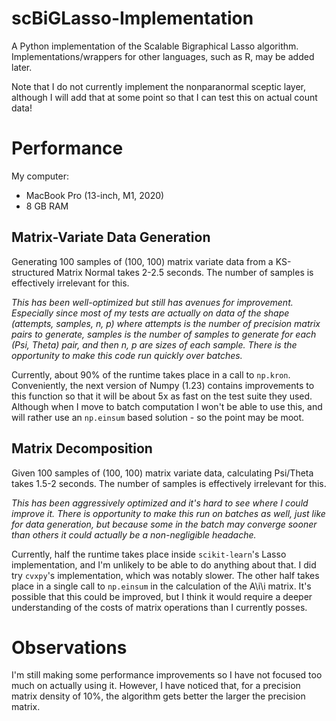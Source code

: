 # scBiGLasso-Implementation
A Python implementation of the Scalable Bigraphical Lasso algorithm.  Implementations/wrappers for other languages, such as R, may be added later.

Note that I do not currently implement the nonparanormal sceptic layer,
although I will add that at some point so that I can test this on actual count data!

# Performance

My computer:
* MacBook Pro (13-inch, M1, 2020)
* 8 GB RAM


## Matrix-Variate Data Generation

Generating 100 samples of (100, 100) matrix variate data from a KS-structured Matrix Normal takes 2-2.5 seconds.  The number of samples is
effectively irrelevant for this.

_This has been well-optimized but still has avenues for improvement.
Especially since most of my tests are actually on data of the shape (attempts, samples, n, p) where attempts is the number of precision matrix
pairs to generate, samples is the number of samples to generate for each (Psi, Theta) pair, and then n, p are sizes of each sample.  There is
the opportunity to make this code run quickly over batches._

Currently, about 90% of the runtime takes place in a call to `np.kron`.  Conveniently, the next version of Numpy (1.23) contains
improvements to this function so that it will be about 5x as fast on the test suite they used.  Although when I move to batch
computation I won't be able to use this, and will rather use an `np.einsum` based solution - so the point may be moot.

## Matrix Decomposition

Given 100 samples of (100, 100) matrix variate data, calculating Psi/Theta takes 1.5-2 seconds.  The number of samples is
effectively irrelevant for this.

_This has been aggressively optimized and it's hard to see where I could improve it.  There is opportunity to make this run
on batches as well, just like for data generation, but because some in the batch may converge sooner than others it could
actually be a non-negligible headache._

Currently, half the runtime takes place inside `scikit-learn`'s Lasso implementation, and I'm unlikely to be able to do anything
about that.  I did try `cvxpy`'s implementation, which was notably slower.  The other half takes place in a single call to
`np.einsum` in the calculation of the A\i\i matrix.  It's possible that this could be improved, but I think it would require
a deeper understanding of the costs of matrix operations than I currently posses.

# Observations

I'm still making some performance improvements so I have not focused too much on actually using it.  However, I have noticed that,
for a precision matrix density of 10%, the algorithm gets better the larger the precision matrix.

